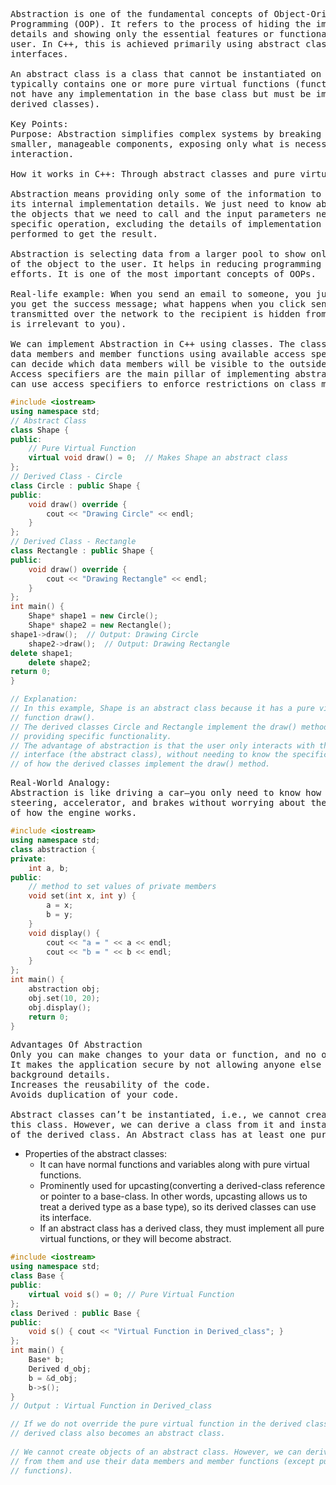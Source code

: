 <pre>
Abstraction is one of the fundamental concepts of Object-Oriented 
Programming (OOP). It refers to the process of hiding the implementation 
details and showing only the essential features or functionalities to the 
user. In C++, this is achieved primarily using abstract classes and 
interfaces.

An abstract class is a class that cannot be instantiated on its own and 
typically contains one or more pure virtual functions (functions that do 
not have any implementation in the base class but must be implemented in 
derived classes).

Key Points:
Purpose: Abstraction simplifies complex systems by breaking them down into 
smaller, manageable components, exposing only what is necessary for 
interaction.

How it works in C++: Through abstract classes and pure virtual functions.

Abstraction means providing only some of the information to the user by hiding 
its internal implementation details. We just need to know about the methods of 
the objects that we need to call and the input parameters needed to trigger a 
specific operation, excluding the details of implementation and type of action 
performed to get the result.

Abstraction is selecting data from a larger pool to show only relevant details 
of the object to the user. It helps in reducing programming complexity and 
efforts. It is one of the most important concepts of OOPs.
 
Real-life example: When you send an email to someone, you just click send, and 
you get the success message; what happens when you click send, how data is 
transmitted over the network to the recipient is hidden from you (because it 
is irrelevant to you).
 
We can implement Abstraction in C++ using classes. The class helps us to group 
data members and member functions using available access specifiers. A Class 
can decide which data members will be visible to the outside world and not. 
Access specifiers are the main pillar of implementing abstraction in C++. We 
can use access specifiers to enforce restrictions on class members.
</pre>

```c++
#include <iostream>
using namespace std;
// Abstract Class
class Shape {
public:
    // Pure Virtual Function
    virtual void draw() = 0;  // Makes Shape an abstract class
};
// Derived Class - Circle
class Circle : public Shape {
public:
    void draw() override {
        cout << "Drawing Circle" << endl;
    }
};
// Derived Class - Rectangle
class Rectangle : public Shape {
public:
    void draw() override {
        cout << "Drawing Rectangle" << endl;
    }
};
int main() {
    Shape* shape1 = new Circle();
    Shape* shape2 = new Rectangle();
shape1->draw();  // Output: Drawing Circle
    shape2->draw();  // Output: Drawing Rectangle
delete shape1;
    delete shape2;
return 0;
}

// Explanation:
// In this example, Shape is an abstract class because it has a pure virtual 
// function draw().
// The derived classes Circle and Rectangle implement the draw() method, 
// providing specific functionality.
// The advantage of abstraction is that the user only interacts with the 
// interface (the abstract class), without needing to know the specific details 
// of how the derived classes implement the draw() method.

```
<pre>
Real-World Analogy:
Abstraction is like driving a car—you only need to know how to operate the 
steering, accelerator, and brakes without worrying about the inner mechanics 
of how the engine works.
</pre>

```c++
#include <iostream>
using namespace std;
class abstraction {
private:
    int a, b;
public:
    // method to set values of private members
    void set(int x, int y) {
        a = x;
        b = y;
    }
    void display() {
        cout << "a = " << a << endl;
        cout << "b = " << b << endl;
    }
};
int main() {
    abstraction obj;
    obj.set(10, 20);
    obj.display();
    return 0;
}
```

<pre>
Advantages Of Abstraction
Only you can make changes to your data or function, and no one else can.
It makes the application secure by not allowing anyone else to see the 
background details.
Increases the reusability of the code.
Avoids duplication of your code.

Abstract classes can’t be instantiated, i.e., we cannot create an object of 
this class. However, we can derive a class from it and instantiate the object 
of the derived class. An Abstract class has at least one pure virtual function.
</pre>

- Properties of the abstract classes:
    - It can have normal functions and variables along with pure virtual functions.
    - Prominently used for upcasting(converting a derived-class reference or pointer to a base-class. In other words, upcasting allows us to treat a derived type as a base type), so its derived classes can use its interface.
    - If an abstract class has a derived class, they must implement all pure virtual functions, or they will become abstract. 


```c++
#include <iostream>
using namespace std;
class Base {
public:
    virtual void s() = 0; // Pure Virtual Function
};
class Derived : public Base {
public:
    void s() { cout << "Virtual Function in Derived_class"; }
};
int main() {
    Base* b;
    Derived d_obj;
    b = &d_obj;
    b->s();
}
// Output : Virtual Function in Derived_class

// If we do not override the pure virtual function in the derived class, then the 
// derived class also becomes an abstract class. 
 
// We cannot create objects of an abstract class. However, we can derive classes 
// from them and use their data members and member functions (except pure virtual 
// functions).
```
